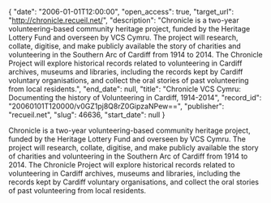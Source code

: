 {
  "date": "2006-01-01T12:00:00", 
  "open_access": true, 
  "target_url": "http://chronicle.recueil.net/", 
  "description": "Chronicle is a two-year volunteering-based community heritage project, funded by the Heritage Lottery Fund and overseen by VCS Cymru. The project will research, collate, digitise, and make publicly available the story of charities and volunteering in the Southern Arc of Cardiff from 1914 to 2014. The Chronicle Project will explore historical records related to volunteering in Cardiff archives, museums and libraries, including the records kept by Cardiff voluntary organisations, and collect the oral stories of past volunteering from local residents.", 
  "end_date": null, 
  "title": "Chronicle VCS Cymru: Documenting the history of Volunteering in Cardiff, 1914-2014", 
  "record_id": "20060101T120000/v0GZ1pj8Q8rZ0GipzaNPew==", 
  "publisher": "recueil.net", 
  "slug": 46636, 
  "start_date": null
}

Chronicle is a two-year volunteering-based community heritage project, funded by the Heritage Lottery Fund and overseen by VCS Cymru. The project will research, collate, digitise, and make publicly available the story of charities and volunteering in the Southern Arc of Cardiff from 1914 to 2014. The Chronicle Project will explore historical records related to volunteering in Cardiff archives, museums and libraries, including the records kept by Cardiff voluntary organisations, and collect the oral stories of past volunteering from local residents.